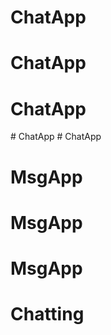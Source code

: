 # ChatApp
# ChatApp
# ChatApp
#   C h a t A p p  
 # ChatApp
# MsgApp
# MsgApp
# MsgApp
# Chatting
